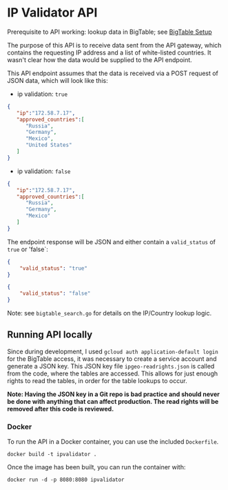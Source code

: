 # IP Validator API

Prerequisite to API working: lookup data in BigTable; see [BigTable Setup](https://github.com/marcelluseasley/ipvalidator/tree/master/bigtable_setup)

The purpose of this API is to receive data sent from the API gateway, which contains the requesting IP address and a list of white-listed countries. It wasn't clear how the data would be supplied to the API endpoint.

This API endpoint assumes that the data is received via a POST request of JSON data, which will look like this:

* ip validation: `true`
```json
{
   "ip":"172.58.7.17",
   "approved_countries":[
      "Russia",
      "Germany",
      "Mexico",
      "United States"
   ]
}
```
* ip validation: `false`
```json
{
   "ip":"172.58.7.17",
   "approved_countries":[
      "Russia",
      "Germany",
      "Mexico"
   ]
}
```

The endpoint response will be JSON and either contain a `valid_status` of `true` or 'false`:
```json
{
    "valid_status": "true"
}
```
```json
{
    "valid_status": "false"
}
```
Note: see `bigtable_search.go` for details on the IP/Country lookup logic.

## Running API locally
Since during development, I used `gcloud auth application-default login` for the BigTable access, it was necessary to create a service account and generate a JSON key. This JSON key file `ipgeo-readrights.json` is called from the code, where the tables are accessed. This allows for just enough rights to read the tables, in order for the table lookups to occur.

**Note: Having the JSON key in a Git repo is bad practice and should never be done with anything that can affect production. The read rights will be removed after this code is reviewed.**

### Docker
To run the API in a Docker container, you can use the included `Dockerfile`.
```
docker build -t ipvalidator .
```
Once the image has been built, you can run the container with:
```
docker run -d -p 8080:8080 ipvalidator
```